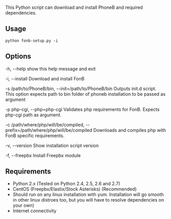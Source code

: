 This Python script can download and install PhoneB and required dependencies.

Usage
------
`python fonb-setup.py -i`


Options
-------

  -h, --help            show this help message and exit
  
  -i, --install         Download and install FonB
  
  -s /path/to/PhoneB/bin, --init=/path/to/PhoneB/bin
                        Outputs init.d script. This option expects path to bin
                        folder of phoneb installation to be passed as argument
                        
  -p php-cgi, --php=php-cgi
                        Validates php requirements for FonB. Expects php-cgi
                        path as argument.
                        
                        
  -c /path/where/php/will/be/compiled, --prefix=/path/where/php/will/be/compiled
                        Downloads and compiles php with FonB specific
                        requirements.
                        
  -v, --version         Show installation script version
  
  -f, --freepbx         Install Freepbx module
  

Requirements
------
- Python 2.x (Tested on Python 2.4, 2.5, 2.6 and 2.7)
- CentOS (Freepbx/Elastix/Stock Asterisks) (Recommended) 
- Should run on any linux installation with yum. Installation will go smooth in other linux distroes too, but you will have to resolve dependencies on your own)
- Internet connectivity

